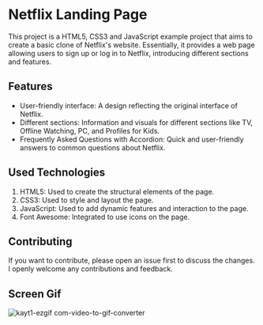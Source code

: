 ﻿# Netflix Landing Page

This project is a HTML5, CSS3 and JavaScript example project that aims to create a basic clone of Netflix's website. Essentially, it provides a web page allowing users to sign up or log in to Netflix, introducing different sections and features.

## Features

- User-friendly interface: A design reflecting the original interface of Netflix.
- Different sections: Information and visuals for different sections like TV, Offline Watching, PC, and Profiles for Kids.
- Frequently Asked Questions with Accordion: Quick and user-friendly answers to common questions about Netflix.

## Used Technologies

1. HTML5: Used to create the structural elements of the page.
2. CSS3: Used to style and layout the page.
3. JavaScript: Used to add dynamic features and interaction to the page.
4. Font Awesome: Integrated to use icons on the page.

## Contributing

If you want to contribute, please open an issue first to discuss the changes. I openly welcome any contributions and feedback.

## Screen Gif

![kayt1-ezgif com-video-to-gif-converter](https://github.com/serhatakhan/NetflixLandingPage/assets/147662915/65768572-7307-4cd7-a0f4-8c95bb6a1ae6)
